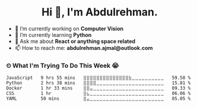 <h1 align="center"> Hi 👋, I'm Abdulrehman.</h1>
 <ul>
  <li>🔭 I’m currently working on <strong>Computer Vision</strong></li>
  <li>🌱 I’m currently learning <strong>Python</strong></li>
  <li>💬 Ask me about <strong>React or anything space related</strong></li>
  <li>📫 How to reach me: <strong>abdulrehman.ajmal@outlook.com </strong></li>
 </ul>


### ⏲ What I'm Trying To Do This Week 😭

<!--START_SECTION:waka-->
```text
JavaScript   9 hrs 55 mins   ⣿⣿⣿⣿⣿⣿⣿⣿⣿⣿⣿⣿⣿⣿⣷⣀⣀⣀⣀⣀⣀⣀⣀⣀⣀   59.58 % 
Python       2 hrs 38 mins   ⣿⣿⣿⣿⣀⣀⣀⣀⣀⣀⣀⣀⣀⣀⣀⣀⣀⣀⣀⣀⣀⣀⣀⣀⣀   15.81 % 
Docker       1 hr 33 mins    ⣿⣿⣤⣀⣀⣀⣀⣀⣀⣀⣀⣀⣀⣀⣀⣀⣀⣀⣀⣀⣀⣀⣀⣀⣀   09.33 % 
CSS          1 hr            ⣿⣦⣀⣀⣀⣀⣀⣀⣀⣀⣀⣀⣀⣀⣀⣀⣀⣀⣀⣀⣀⣀⣀⣀⣀   06.06 % 
YAML         50 mins         ⣿⣤⣀⣀⣀⣀⣀⣀⣀⣀⣀⣀⣀⣀⣀⣀⣀⣀⣀⣀⣀⣀⣀⣀⣀   05.05 % 
```
<!--END_SECTION:waka-->
